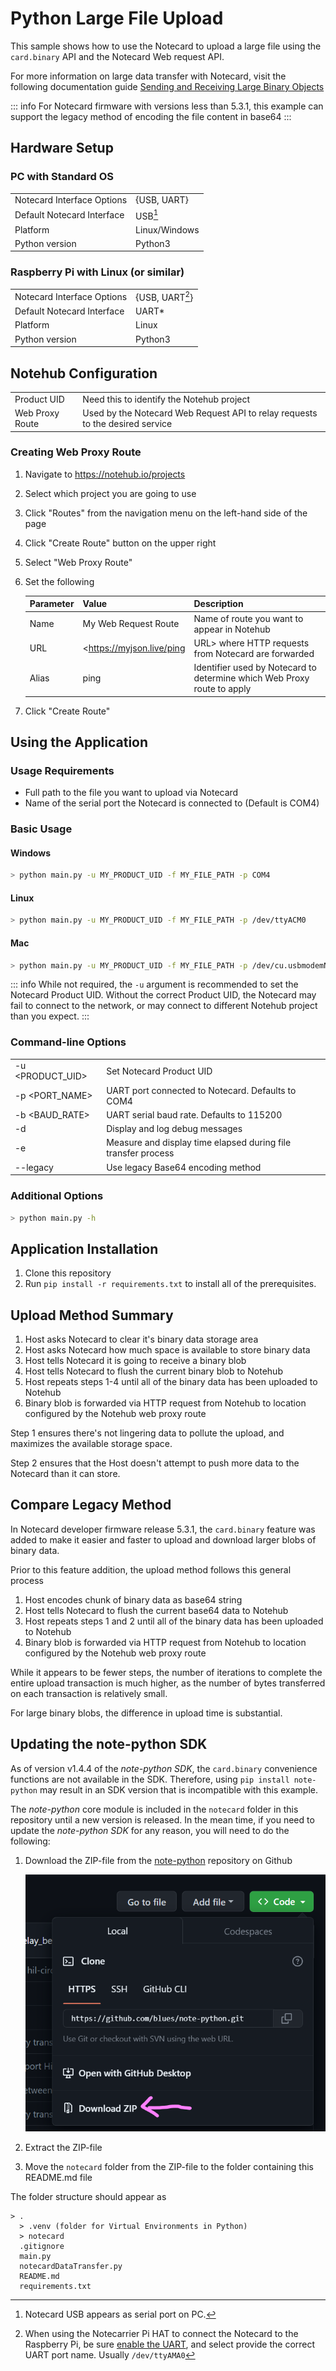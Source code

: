 # Python Large File Upload

This sample shows how to use the Notecard to upload a large file using the `card.binary` API and the Notecard Web request API.

For more information on large data transfer with Notecard, visit the following documentation guide
[Sending and Receiving Large Binary Objects](https://dev.blues.io/guides-and-tutorials/notecard-guides/sending-and-receiving-large-binary-objects/)

::: info
For Notecard firmware with versions less than 5.3.1, this example can support the legacy method of encoding the file content in base64
:::

## Hardware Setup

### PC with Standard OS

| | |
|---|---|
|Notecard Interface Options| {USB, UART}|
|Default Notecard Interface| USB[^1]|
|Platform| Linux/Windows|
|Python version| Python3 |

[^1]:Notecard USB appears as serial port on PC.  

### Raspberry Pi with Linux (or similar)

| | |
|---|---|
|Notecard Interface Options| {USB, UART[^2]}|
|Default Notecard Interface| UART*|
|Platform| Linux|
|Python version| Python3 |

[^2]: When using the Notecarrier Pi HAT to connect the Notecard to the Raspberry Pi, be sure [enable the UART](https://www.youtube.com/watch?v=oevxqPk78sM), and select provide the correct UART port name. Usually `/dev/ttyAMA0`

## Notehub Configuration

| | |
|---|---|
|Product UID|Need this to identify the Notehub project|
|Web Proxy Route|Used by the Notecard Web Request API to relay requests to the desired service|

### Creating Web Proxy Route

1. Navigate to <https://notehub.io/projects>
2. Select which project you are going to use
3. Click "Routes" from the navigation menu on the left-hand side of the page
4. Click "Create Route" button on the upper right
5. Select "Web Proxy Route"
6. Set the following

   |Parameter|Value|Description|
   |---------|-----|-----------|
   |Name|My Web Request Route|Name of route you want to appear in Notehub|
   |URL|<https://myjson.live/ping|URL> where HTTP requests from Notecard are forwarded|
   |Alias|ping|Identifier used by Notecard to determine which Web Proxy route to apply|

7. Click "Create Route"

## Using the Application

### Usage Requirements

- Full path to the file you want to upload via Notecard
- Name of the serial port the Notecard is connected to (Default is COM4)

### Basic Usage

#### Windows

``` bash
> python main.py -u MY_PRODUCT_UID -f MY_FILE_PATH -p COM4
```

#### Linux

``` bash
> python main.py -u MY_PRODUCT_UID -f MY_FILE_PATH -p /dev/ttyACM0
```

#### Mac

``` bash
> python main.py -u MY_PRODUCT_UID -f MY_FILE_PATH -p /dev/cu.usbmodemNOTE1
```

::: info
While not required, the `-u` argument is recommended to set the Notecard Product UID. Without the correct Product UID, the Notecard may fail to connect to the network, or may connect to different Notehub project than you expect.
:::

### Command-line Options

| | | |
|---|---|---|
| -u <PRODUCT_UID> | Set Notecard Product UID|
| -p <PORT_NAME> | UART port connected to Notecard. Defaults to COM4|
| -b <BAUD_RATE> | UART serial baud rate. Defaults to 115200|
| -d | Display and log debug messages |
| -e | Measure and display time elapsed during file transfer process |
| --legacy | Use legacy Base64 encoding method |

### Additional Options

``` bash
> python main.py -h
```

## Application Installation

1. Clone this repository
2. Run `pip install -r requirements.txt` to install all of the prerequisites.

## Upload Method Summary

1. Host asks Notecard to clear it's binary data storage area
2. Host asks Notecard how much space is available to store binary data
3. Host tells Notecard it is going to receive a binary blob
4. Host tells Notecard to flush the current binary blob to Notehub
5. Host repeats steps 1-4 until all of the binary data has been uploaded to Notehub
6. Binary blob is forwarded via HTTP request from Notehub to location configured by the Notehub web proxy route

Step 1 ensures there's not lingering data to pollute the upload, and maximizes the available storage space.

Step 2 ensures that the Host doesn't attempt to push more data to the Notecard than it can store.

## Compare Legacy Method

In Notecard developer firmware release 5.3.1, the `card.binary` feature was added to make it easier and faster to upload and download larger blobs of binary data.

Prior to this feature addition, the upload method follows this general process

1. Host encodes chunk of binary data as base64 string
2. Host tells Notecard to flush the current base64 data to Notehub
3. Host repeats steps 1 and 2 until all of the binary data has been uploaded to Notehub
4. Binary blob is forwarded via HTTP request from Notehub to location configured by the Notehub web proxy route

While it appears to be fewer steps, the number of iterations to complete the entire upload transaction is much higher, as the number of bytes transferred on each transaction is relatively small.  

For large binary blobs, the difference in upload time is substantial.


## Updating the note-python SDK

As of version v1.4.4 of the _note-python SDK_, the `card.binary` convenience functions are not available in the SDK.  Therefore, using `pip install note-python` may result in an SDK version that is incompatible with this example.

The _note-python_ core module is included in the `notecard` folder in this repository until a new version is released.  In the mean time, if you need to update the _note-python SDK_ for any reason, you will need to do the following:

1. Download the ZIP-file from the [note-python](https://github.com/blues/note-python) repository on Github

    ![How to download ZIP on Github](github_download_zip.png)

2. Extract the ZIP-file
3. Move the `notecard` folder from the ZIP-file to the folder containing this README.md file

The folder structure should appear as

``` text
> .
  > .venv (folder for Virtual Environments in Python)
  > notecard
  .gitignore
  main.py
  notecardDataTransfer.py
  README.md
  requirements.txt
```


